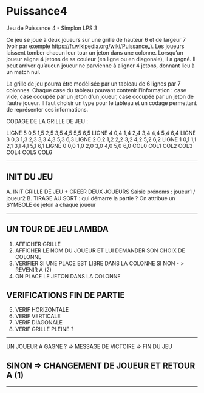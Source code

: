 # Puissance4
Jeu de Puissance 4 - Simplon LPS 3

Ce jeu se joue à deux joueurs sur une grille de hauteur 6 et de largeur 7 (voir par exemple https://fr.wikipedia.org/wiki/Puissance₄). Les joueurs laissent tomber chacun leur tour un jeton dans une colonne. Lorsqu’un joueur aligne 4 jetons de sa couleur (en ligne ou en diagonale), il a gagné. Il peut arriver qu’aucun joueur ne parvienne à aligner 4 jetons, donnant lieu à un match nul.

La grille de jeu pourra être modélisée par un tableau de 6 lignes par 7 colonnes. Chaque case du tableau pouvant contenir l’information : case vide, case occupée par un jeton d’un joueur, case occupée par un jeton de l’autre joueur. Il faut choisir un type pour le tableau et un codage permettant de représenter ces informations.


CODAGE DE LA GRILLE DE JEU :

LIGNE 5   0,5   1,5   2,5   3,5   4,5   5,5   6,5
LIGNE 4   0,4   1,4   2,4   3,4   4,4   5,4   6,4
LIGNE 3   0,3   1,3   2,3   3,3   4,3   5,3   6,3
LIGNE 2   0,2   1,2   2,2   3,2   4,2   5,2   6,2
LIGNE 1   0,1   1,1   2,1   3,1   4,1   5,1   6,1
LIGNE 0   0,0   1,0   2,0   3,0   4,0   5,0   6,0
          COL0  COL1  COL2  COL3  COL4  COL5  COL6

_______________________________________________________________________

## INIT DU JEU      
A. INIT GRILLE DE JEU + CREER DEUX JOUEURS
   Saisie prénoms : joueur1 / joueur2
B. TIRAGE AU SORT : qui démarre la partie ?
   On attribue un SYMBOLE de jeton à chaque joueur
__________________________________________________________________________


## UN TOUR DE JEU LAMBDA
1. AFFICHER GRILLE
2. AFFICHER LE NOM DU JOUEUR ET LUI DEMANDER SON CHOIX DE COLONNE
3. VERIFIER SI UNE PLACE EST LIBRE DANS LA COLONNE
   SI NON - > REVENIR A (2)
4. ON PLACE LE JETON DANS LA COLONNE
  ## VERIFICATIONS FIN DE PARTIE
5. VERIF HORIZONTALE
6. VERIF VERTICALE
7. VERIF DIAGONALE
8. VERIF GRILLE PLEINE ?
__________________________________________________________________________

  UN JOUEUR A GAGNE ? => MESSAGE DE VICTOIRE => FIN DU JEU
## SINON => CHANGEMENT DE JOUEUR ET RETOUR A (1)
__________________________________________________________________________
